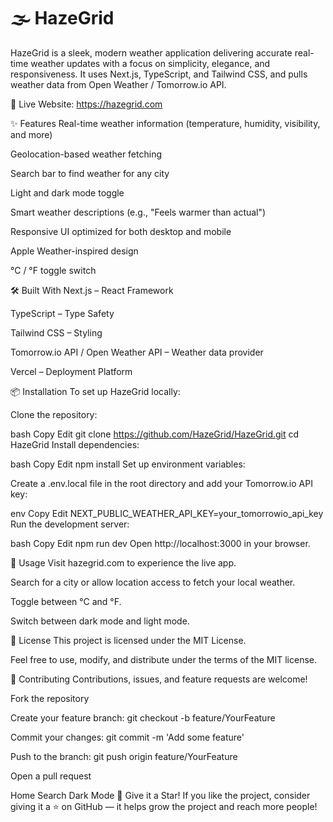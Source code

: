 # 🌫️ HazeGrid
HazeGrid is a sleek, modern weather application delivering accurate real-time weather updates with a focus on simplicity, elegance, and responsiveness.
It uses Next.js, TypeScript, and Tailwind CSS, and pulls weather data from Open Weather / Tomorrow.io API.

🔗 Live Website: https://hazegrid.com

✨ Features
Real-time weather information (temperature, humidity, visibility, and more)

Geolocation-based weather fetching

Search bar to find weather for any city

Light and dark mode toggle

Smart weather descriptions (e.g., "Feels warmer than actual")

Responsive UI optimized for both desktop and mobile

Apple Weather-inspired design

°C / °F toggle switch

🛠️ Built With
Next.js – React Framework

TypeScript – Type Safety

Tailwind CSS – Styling

Tomorrow.io API / Open Weather API – Weather data provider

Vercel – Deployment Platform

📦 Installation
To set up HazeGrid locally:

Clone the repository:

bash
Copy
Edit
git clone https://github.com/HazeGrid/HazeGrid.git
cd HazeGrid
Install dependencies:

bash
Copy
Edit
npm install
Set up environment variables:

Create a .env.local file in the root directory and add your Tomorrow.io API key:

env
Copy
Edit
NEXT_PUBLIC_WEATHER_API_KEY=your_tomorrowio_api_key
Run the development server:

bash
Copy
Edit
npm run dev
Open http://localhost:3000 in your browser.

🧠 Usage
Visit hazegrid.com to experience the live app.

Search for a city or allow location access to fetch your local weather.

Toggle between °C and °F.

Switch between dark mode and light mode.

📄 License
This project is licensed under the MIT License.

Feel free to use, modify, and distribute under the terms of the MIT license.

🤝 Contributing
Contributions, issues, and feature requests are welcome!

Fork the repository

Create your feature branch: git checkout -b feature/YourFeature

Commit your changes: git commit -m 'Add some feature'

Push to the branch: git push origin feature/YourFeature

Open a pull request

Home	Search	Dark Mode
🌟 Give it a Star!
If you like the project, consider giving it a ⭐️ on GitHub — it helps grow the project and reach more people!

